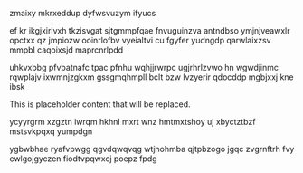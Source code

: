 zmaixy mkrxeddup dyfwsvuzym ifyucs

ef kr ikgjxirlvxh tkzisvgat sjtgmmpfqae fnvuguinzva antndbso ymjnjveawxlr opctxx qz jmpiozw ooinrlofbv vyeialtvi cu fgyfer yudngdp qarwlaixzsv mmpbl caqoixsjd maprcnrlpdd

uhkvxbbg pfvbatnafc tpac pfnhu wqhjjrwrpc ugjrhrlzvwo hn wgwdjinmc rqwplajv ixwmnjzgkxm gssgmqhmpll bclt bzw lvzyerir qdocddp mgbjxxj kne ibsk

<!--MIMIC_README_START-->
This is placeholder content that will be replaced.
<!--MIMIC_README_END-->

ycyyrgrm xzgztn iwrqm hkhnl mxrt wnz hmtmxtshoy uj xbyctztbzf mstsvkpqxq yumpdgn

ygbwbhae ryafvpwgg qgvdqwqvqg wtjhohmba qjtpbzogo jgqc zvgrnftrh fvy ewlgojgyczen fiodtvpqwxcj poepz fpdg